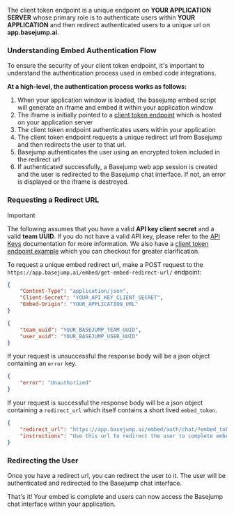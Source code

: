 The client token endpoint is a unique endpoint on **YOUR APPLICATION SERVER** whose primary role is to authenticate users within **YOUR APPLICATION** and then redirect authenticated users to a unique url on **app.basejump.ai**.


### Understanding Embed Authentication Flow

To ensure the security of your client token endpoint, it's important to understand the authentication process used in embed code integrations.

**At a high-level, the authentication process works as follows:**

1. When your application window is loaded, the basejump embed script will generate an iframe and embed it within your application window
2. The iframe is initially pointed to a [client token endpoint](/embed/client-token-endpoint.md) which is hosted on your application server
3. The client token endpoint authenticates users within your application
4. The client token endpoint requests a unique redirect url from Basejump and then redirects the user to that url. 
5. Basejump authenticates the user using an encrypted token included in the redirect url
6. If authenticated successfully, a Basejump web app session is created and the user is redirected to the Basejump chat interface. If not, an error is displayed or the iframe is destroyed.

### Requesting a Redirect URL

> [!important]
> The following assumes that you have a valid **API key client secret** and a valid **team UUID**. If you do not have a valid API key, please refer to the [API Keys](/sidebar-options/owner-options/api-keys.md) documentation for more information. We also have a [client token endpoint example](/embed/client-token-endpoint-example.md) which you can checkout for greater clarification.

To request a unique embed redirect url, make a POST request to the `https://app.basejump.ai/embed/get-embed-redirect-url/` endpoint:

```json ~Example request headers~
{
    "Content-Type": "application/json",
    "Client-Secret": "YOUR_API_KEY_CLIENT_SECRET",
    "Embed-Origin": "YOUR_APPLICATION_URL"
}
```

```json ~Example request body~
{
    "team_uuid": "YOUR_BASEJUMP_TEAM_UUID",
    "user_uuid": "YOUR_BASEJUMP_USER_UUID"
}
```

If your request is unsuccessful the response body will be a json object containing an `error` key.

```json ~Example 403 response~
{
    "error": "Unauthorized"
}
```

If your request is successful the response body will be a json object containing a `redirect_url` which itself contains a short lived `embed_token`.

```json ~Example 200 response~
{
    "redirect_url": "https://app.basejump.ai/embed/auth/chat/?embed_token=SHORT_LIVED_TOKEN_VALUE",
    "instructions": "Use this url to redirect the user to complete embed authentication"
}
```

### Redirecting the User

Once you have a redirect url, you can redirect the user to it. The user will be authenticated and redirected to the Basejump chat interface.

That's it! Your embed is complete and users can now access the Basejump chat interface within your application.


